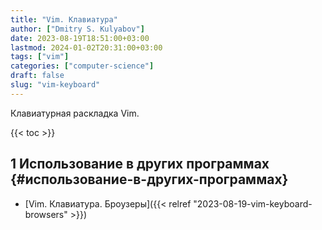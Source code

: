 ```yaml
---
title: "Vim. Клавиатура"
author: ["Dmitry S. Kulyabov"]
date: 2023-08-19T18:51:00+03:00
lastmod: 2024-01-02T20:31:00+03:00
tags: ["vim"]
categories: ["computer-science"]
draft: false
slug: "vim-keyboard"
---
```


Клавиатурная раскладка Vim.

<!--more-->

{{< toc >}}


## <span class="section-num">1</span> Использование в других программах {#использование-в-других-программах}

-   [Vim. Клавиатура. Броузеры]({{< relref "2023-08-19-vim-keyboard-browsers" >}})
